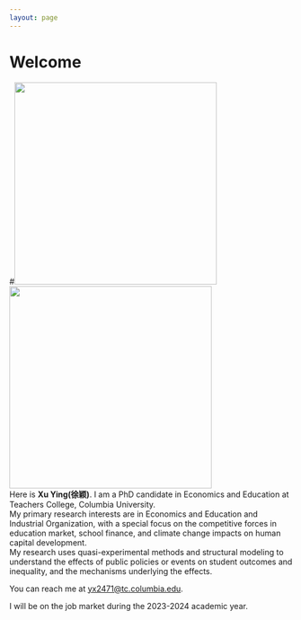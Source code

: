 ```yaml
---
layout: page
---
```


# Welcome
#<img src="https://xuying0506.github.io/ying.JPG" class="floatpic" width="360" height="360">
<img src="https://xuying0506.github.io/ying.JPG" width="360" height="360">
<br>
Here is **Xu Ying(徐颖)**.
I am a PhD candidate in Economics and Education at Teachers College, Columbia University. 
<br>
My primary research interests are in Economics and Education and Industrial Organization, with a special focus on the competitive forces in education market, school finance, and climate change impacts on human capital development. 
<br>
My research uses quasi-experimental methods and structural modeling to understand the effects of public policies or events on student outcomes and inequality, and the mechanisms underlying the effects.

You can reach me at yx2471@tc.columbia.edu.

I will be on the job market during the 2023-2024 academic year.


<br>


